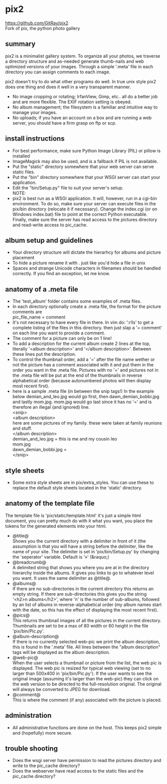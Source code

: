# pix2
https://github.com/GitRay/pix2  
Fork of pix, the python photo gallery

## summary
pix2 is a minimalist gallery system. To organize all your photos, we traverse a directory structure and as-needed
generate thumb-nails and web optimized versions of your images. Through a simple
'.meta' file in each directory you can assign comments to each image.

pix2 doesn't try to do what other programs do well. In true unix style pix2 does one thing and does it well in a very transparent manner.
- No image cropping or rotating; IrfanView, Gimp, etc.. all do a better job and are more flexible. The EXIF rotation setting is obeyed.
- No album management; the filesystem is a familiar and intuitive way to manage your images.
- No uploads; if you have an account on a box and are running a web server, you should have a firm grasp on ftp or scp.

## install instructions
- For best performance, make sure Python Image Library (PIL) or pillow is installed
- ImageMagick may also be used, and is a fallback if PIL is not available.
- Put the "static" directory somewhere that your web server can serve static files.
- Put the "bin" directory somewhere that your WSGI server can start your application.
- Edit the "bin/Setup.py" file to suit your server's setup.  
  NOTE:  
- pix2 is best run as a WSGI application. It will, however, run in a cgi-bin environment. To do so, make sure your server can execute files in the pix/bin directory (relocate it if necessary). Change the index.cgi (or on Windows index.bat) file to point at the correct Python executable. Finally, make sure the server has read access to the pictures directory and read-write access to pic_cache. 

## album setup and guidelines
- Your directory structure will dictate the hierarhcy for albums and picture placement
- To hide a picture rename it with .<picture name> just like you'd hide a file in unix
- Spaces and strange Unicode characters in filenames should be handled correctly. If you find an exception, let me know.

## anatomy of a .meta file
  - The 'test_album' folder contains some examples of .meta files.
  - In each directory optionally create a .meta file, the format for the picture comments are  
    pic_file_name = comment
  - It's not necessary to have every file in there.  In vim do: ':r!ls' to get a complete listing of the files in this directory.  then just slap a '= comment' on each line you want to provide a comment.
  - The comment for a picture can only be on 1 line!
  - To add a description for the current album create 2 lines at the top, literally '&lt;album description&gt;' and '&lt;/album description&gt;'. Between these lines put the description.
  - To control the thumbnail order, add a '=' after the file name wether or not the picture has a comment associated with it and put them in the order you want in the .meta file. Pictures with no '=' and pictures not in the .meta file will be put at the end of the thumbnails in reverse alphabetical order (because autonumbered photos will then display most recent first).
  - here is a sample .meta file (in between the snip tags!) In the example below demian_and_leo.jpg would go first, then 
    dawn_demian_bobbi.jpg and lastly mom.jpg. mom.jpg would go last since it has no '=' and is therefore an illegal (and ignored) line.  
&lt;snip&gt;  
&lt;album description&gt;  
here are some pictures of my family. these were taken at family reunions and stuff.  
&lt;/album description&gt;  
demian_and_leo.jpg = this is me and my cousin leo  
mom.jpg  
dawn_demian_bobbi.jpg =  
&lt;/snip&gt;


## style sheets
- Some extra style sheets are in pix/extra_styles. You can use these to replace the default style sheets located in the 'static' directory.

## anatomy of the template file
The template file is 'pix/static/template.html' it's just a simple html document, you can pretty much do with it what you want, you place the tokens for the generated elements into your html.
- @title@  
 Shows you the current directory with a delimiter in front of it (the assumption is that you will have a string before the delimiter, like the name of your site. The delimiter is set in 'pix/bin/Setup.py' by changing the 'seperator' variable. Default is '&raquo;' (&amp;raquo;)
- @breadcrumb@  
 A delimited string that shows you where you are at in the directory hierarchy inside the albums.  It gives you links to go to whatever level you want. It uses the same delimiter as @title&#64;.
- @albums@  
 If there are no sub-directories in the current directory this returns an empty string. If there are sub-directories this gives you the string '&lt;h2&gt;n albums&lt;/h2&gt;', where 'n' is the number of sub-albums, followed by an list of albums in reverse-alphabetical order (my album names start with the date, so this has the effect of displaying the most recent first).
- @pics@  
 This returns thumbnail images of all the pictures in the current directory. Thumbnails are set to be a max of 80 width or 60 height in the file 'pix/bin/Pic.py'.
- @album-description@  
 If there is no currently selected web-pic we print the album description, this is found in the '.meta' file.  All lines between the "album description" tags will be displayed as the album description.
- @web-pic@  
 When the user selects a thumbnail or picture from the list, the web pic is displayed.  The web pic is resized for typical web viewing (set to no larger than 500x400 in 'pix/bin/Pic.py'). If the user wants to see the original image (assuming it's larger than the web-pic) they can click on the web version to be directed to the full-resolution original. The original will always be converted to JPEG for download.
- @comment@  
 This is where the comment (if any) associated with the picture is placed.

## administration
- All administrative functions are done on the host. This keeps pix2 simple and (hopefully) more secure.

## trouble shooting
- Does the wsgi server have permission to read the pictures directory and write to the pic_cache directory?
- Does the webserver have read access to the static files and the pic_cache directory?
